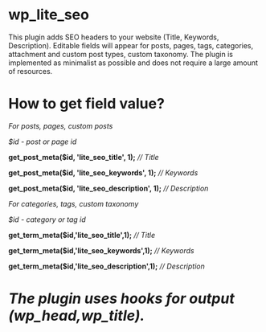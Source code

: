 # wp_lite_seo
This plugin adds SEO headers to your website (Title, Keywords, Description). Editable fields will appear for posts, pages, tags, categories, attachment and custom post types, custom taxonomy. The plugin is implemented as minimalist as possible and does not require a large amount of resources.

# How to get field value?

*For posts, pages, custom posts*

*$id - post or page id*

**get_post_meta($id, 'lite_seo_title', 1);** *// Title*

**get_post_meta($id, 'lite_seo_keywords', 1);** *// Keywords*

**get_post_meta($id, 'lite_seo_description', 1);** *// Description*

*For categories, tags, custom taxonomy*

*$id - category or tag id*

**get_term_meta($id,'lite_seo_title',1);** *// Title*

**get_term_meta($id,'lite_seo_keywords',1);** *// Keywords*

**get_term_meta($id,'lite_seo_description',1);** *// Description*


# *The plugin uses hooks for output (wp_head,wp_title).*

